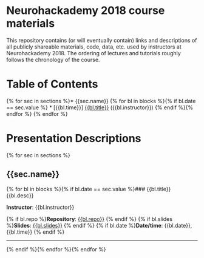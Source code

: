 # Neurohackademy 2018 course materials

This repository contains (or will eventually contain) links and descriptions of all publicly shareable materials, code, data, etc. used by instructors at Neurohackademy 2018. The ordering of lectures and tutorials roughly follows the chronology of the course.

# Table of Contents
{% for sec in sections %}* {{sec.name}}
{% for bl in blocks %}{% if bl.date == sec.value %}	* [{{bl.time}}] [{{bl.title}}](#bl{{loop.index}}) ({{bl.instructor}})
{% endif %}{% endfor %}
{% endfor %}


# Presentation Descriptions
{% for sec in sections %}
## {{sec.name}}
{% for bl in blocks %}{% if bl.date == sec.value %}### <a id="bl{{loop.index}}"></a>{{bl.title}}
{{bl.desc}}

**Instructor**: {{bl.instructor}}

{% if bl.repo %}**Repository**: [{{bl.repo}}]({{bl.repo}})
{% endif %}
{% if bl.slides %}**Slides**: [{{bl.slides}}]({{bl.slides}})
{% endif %}
{% if bl.date %}**Date/time**: {{bl.date}}, {{bl.time}}
{% endif %}

---

{% endif %}{% endfor %}{% endfor %}